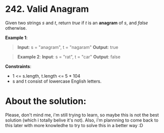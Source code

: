 # 242. Valid Anagram

Given two strings _s_ and _t_, return _true_ if _t_ is an __anagram__ of _s_, and _false_ otherwise.

 

__Example 1__:
> __Input__: s = "anagram", t = "nagaram"
> __Output__: true

> __Example 2__:
> __Input__: s = "rat", t = "car"
> __Output__: false

 

__Constraints__:
- 1 <= s.length, t.length <= 5 * 104
- s and t consist of lowercase English letters.

# About the solution: 
Please, don't mind me, i'm still trying to learn, so maybe this is not the best solution (which i totally belive it's not). Also, i'm plannning to come back to this later with more knowledhe to try to solve this in a better way :D